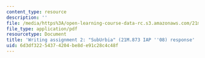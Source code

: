 ```yaml
---
content_type: resource
description: ''
file: /media/https%3A/open-learning-course-data-rc.s3.amazonaws.com/21m-621-theater-and-cultural-diversity-in-the-u-s-spring-2008/6d3df32254374204be8de91c28c4c48f_MIT21M_670S08_unit2suburb.pdf
file_type: application/pdf
resourcetype: Document
title: 'Writing assignment 2: "SubUrbia" (21M.873 IAP ''08) response'
uid: 6d3df322-5437-4204-be8d-e91c28c4c48f
---
```

